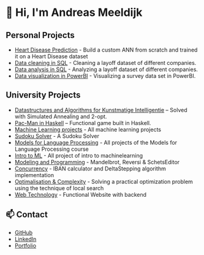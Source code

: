 # 👋 Hi, I'm Andreas Meeldijk

## Personal Projects
- [Heart Disease Prediction](https://github.com/andreas4589/heart-disease-prediction) - Build a custom ANN from scratch and trained it on a Heart Disease dataset
- [Data cleaning in SQL](https://github.com/andreas4589/datacleaning_layoffs) - Cleaning a layoff dataset of different companies.
- [Data analysis in SQL](https://github.com/andreas4589/analysis_layoffs) - Analyzing a layoff dataset of different companies.
- [Data visualization in PowerBI](https://github.com/andreas4589/datasurvey_analysis) - Visualizing a survey data set in PowerBI.

## University Projects

- [Datastructures and Algorithms for Kunstmatige Intelligentie](https://github.com/andreas4589/DAKI) – Solved with Simulated Annealing and 2-opt.
- [Pac-Man in Haskell](https://github.com/andreas4589/haskell-pacman) – Functional game built in Haskell.
- [Machine Learning projects](https://github.com/andreas4589/Machine-Learning) - All machine learning projects
- [Sudoku Solver](https://github.com/andreas4589/Sudoku-Solver) - A Sudoku Solver
- [Models for Language Processing](https://github.com/andreas4589/Models-for-Language-Processing) - All projects of the Models for Language Processing course
- [Intro to ML](https://github.com/andreas4589/Intro-to-ML) - All project of intro to machinelearning
- [Modeling and Programming](https://github.com/andreas4589/Modeling-and-Programming) - Mandelbrot, Reversi & SchetsEditor
- [Concurrency](https://github.com/andreas4589/Concurrency) - IBAN calculator and DeltaStepping algorithm implementation
- [Optimalisation & Complexity](https://github.com/andreas4589/Optimalisation-Complexity) - Solving a practical optimization problem using the technique of local search
- [Web Technology](https://github.com/andreas4589/Web-Technology) - Functional Website with backend

## 📫 Contact
- [GitHub](https://github.com/andreas4589)
- [LinkedIn](https://www.linkedin.com/in/andreasmeeldijk)
- [Portfolio](https://andreas4589.github.io/)
